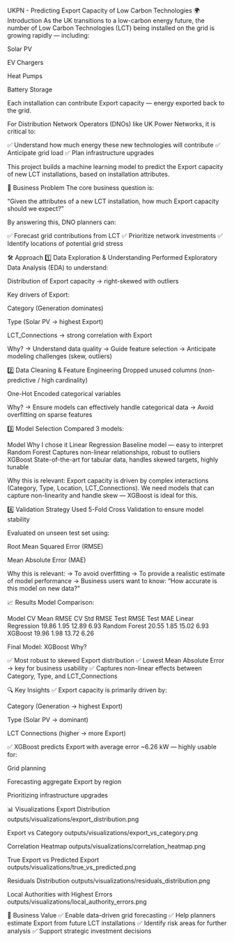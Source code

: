 UKPN - Predicting Export Capacity of Low Carbon Technologies
🌍 Introduction
As the UK transitions to a low-carbon energy future, the number of Low Carbon Technologies (LCT) being installed on the grid is growing rapidly — including:

Solar PV

EV Chargers

Heat Pumps

Battery Storage

Each installation can contribute Export capacity — energy exported back to the grid.

For Distribution Network Operators (DNOs) like UK Power Networks, it is critical to:

✅ Understand how much energy these new technologies will contribute
✅ Anticipate grid load
✅ Plan infrastructure upgrades

This project builds a machine learning model to predict the Export capacity of new LCT installations, based on installation attributes.

🎯 Business Problem
The core business question is:

“Given the attributes of a new LCT installation, how much Export capacity should we expect?”

By answering this, DNO planners can:

✅ Forecast grid contributions from LCT
✅ Prioritize network investments
✅ Identify locations of potential grid stress

🛠️ Approach
1️⃣ Data Exploration & Understanding
Performed Exploratory Data Analysis (EDA) to understand:

Distribution of Export capacity → right-skewed with outliers

Key drivers of Export:

Category (Generation dominates)

Type (Solar PV → highest Export)

LCT_Connections → strong correlation with Export

Why?
→ Understand data quality
→ Guide feature selection
→ Anticipate modeling challenges (skew, outliers)

2️⃣ Data Cleaning & Feature Engineering
Dropped unused columns (non-predictive / high cardinality)

One-Hot Encoded categorical variables

Why?
→ Ensure models can effectively handle categorical data
→ Avoid overfitting on sparse features

3️⃣ Model Selection
Compared 3 models:

Model	Why I chose it
Linear Regression	Baseline model — easy to interpret
Random Forest	Captures non-linear relationships, robust to outliers
XGBoost	State-of-the-art for tabular data, handles skewed targets, highly tunable

Why this is relevant:
Export capacity is driven by complex interactions (Category, Type, Location, LCT_Connections).
We need models that can capture non-linearity and handle skew — XGBoost is ideal for this.

4️⃣ Validation Strategy
Used 5-Fold Cross Validation to ensure model stability

Evaluated on unseen test set using:

Root Mean Squared Error (RMSE)

Mean Absolute Error (MAE)

Why this is relevant:
→ To avoid overfitting
→ To provide a realistic estimate of model performance
→ Business users want to know: “How accurate is this model on new data?”

📈 Results
Model Comparison:

Model	CV Mean RMSE	CV Std RMSE	Test RMSE	Test MAE
Linear Regression	19.86	1.95	12.89	6.93
Random Forest	20.55	1.85	15.02	6.93
XGBoost	19.96	1.98	13.72	6.26

Final Model: XGBoost
Why?

✅ Most robust to skewed Export distribution
✅ Lowest Mean Absolute Error → key for business usability
✅ Captures non-linear effects between Category, Type, and LCT_Connections

🔍 Key Insights
✅ Export capacity is primarily driven by:

Category (Generation → highest Export)

Type (Solar PV → dominant)

LCT Connections (higher → more Export)

✅ XGBoost predicts Export with average error ~6.26 kW — highly usable for:

Grid planning

Forecasting aggregate Export by region

Prioritizing infrastructure upgrades

📊 Visualizations
Export Distribution
outputs/visualizations/export_distribution.png

Export vs Category
outputs/visualizations/export_vs_category.png

Correlation Heatmap
outputs/visualizations/correlation_heatmap.png

True Export vs Predicted Export
outputs/visualizations/true_vs_predicted.png

Residuals Distribution
outputs/visualizations/residuals_distribution.png

Local Authorities with Highest Errors
outputs/visualizations/local_authority_errors.png

🚀 Business Value
✅ Enable data-driven grid forecasting
✅ Help planners estimate Export from future LCT installations
✅ Identify risk areas for further analysis
✅ Support strategic investment decisions
